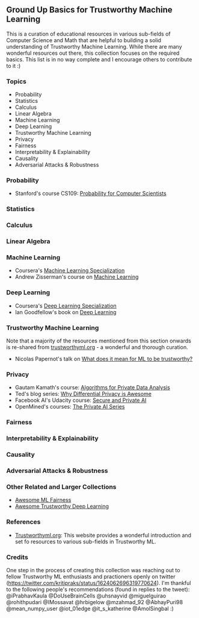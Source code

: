 ## **Ground Up Basics for Trustworthy Machine Learning**

This is a curation of educational resources in various sub-fields of Computer Science and Math that are helpful to building a solid understanding of Trustworthy Machine Learning. While there are many wonderful resources out there, this collection focuses on the required basics. This list is in no way complete and I encourage others to contribute to it :) 

### **Topics**
- Probability
- Statistics
- Calculus
- Linear Algebra
- Machine Learning
- Deep Learning
- Trustworthy Machine Learning
- Privacy
- Fairness
- Interpretability & Explainability
- Causality
- Adversarial Attacks & Robustness

### **Probability**
- Stanford's course CS109: [Probability for Computer Scientists](https://web.stanford.edu/class/archive/cs/cs109/cs109.1214/)


### **Statistics**

### **Calculus**

### **Linear Algebra**

### **Machine Learning**
- Coursera's [Machine Learning Specialization](https://in.coursera.org/specializations/machine-learning-introduction)
- Andrew Zisserman's course on [Machine Learning](https://www.robots.ox.ac.uk/~az/lectures/ml/index.html)

### **Deep Learning**
- Coursera's [Deep Learning Specialization](https://www.coursera.org/specializations/deep-learning)
- Ian Goodfellow's book on [Deep Learning](https://www.deeplearningbook.org/)

### **Trustworthy Machine Learning**
Note that a majority of the resources mentioned from this section onwards is re-shared from [trustworthyml.org](https://www.trustworthyml.org/resources) - a wonderful and thorough curation.
- Nicolas Papernot's talk on [What does it mean for ML to be trustworthy?](https://www.youtube.com/watch?v=UpGgIqLhaqo)

### **Privacy**
- Gautam Kamath's course: [Algorithms for Private Data Analysis](http://www.gautamkamath.com/CS860-fa2020.html)
- Ted's blog series: [Why Differential Privacy is Awesome](https://desfontain.es/privacy/differential-privacy-awesomeness.html)
- Facebook AI's Udacity course: [Secure and Private AI](https://www.udacity.com/course/secure-and-private-ai--ud185)
- OpenMined's courses: [The Private AI Series](https://courses.openmined.org/courses)

### **Fairness**

### **Interpretability & Explainability**

### **Causality**

### **Adversarial Attacks & Robustness**

### **Other Related and Larger Collections**
- [Awesome ML Fairness](https://github.com/brandeis-machine-learning/awesome-ml-fairness)
- [Awesome Trustworthy Deep Learning](https://github.com/MinghuiChen43/awesome-trustworthy-deep-learning)

### **References**
- [Trustworthyml.org](https://www.trustworthyml.org/home): This website provides a wonderful introduction and set fo resources to various sub-fields in Trustworthy ML.

### **Credits** 
One step in the process of creating this collection was reaching out to fellow Trustworthy ML enthusiasts and practioners openly on twitter (https://twitter.com/kritipraks/status/1624062696319770624). I'm thankful to the following people's recommendations (found in replies to the tweet): @iPrabhavKaula @DoUseBrainCells @uhsnayvid @miguelguirao @rohithpudari @IMossavat @hrbigelow @mzahmad_92 @AbhayPuri98 @mean_numpy_user @iot_01edge @it_s_katherine @AmolSingbal :)

